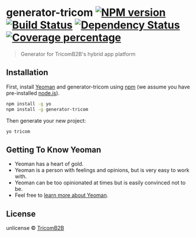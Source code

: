 # generator-tricom [![NPM version][npm-image]][npm-url] [![Build Status][travis-image]][travis-url] [![Dependency Status][daviddm-image]][daviddm-url] [![Coverage percentage][coveralls-image]][coveralls-url]
> Generator for TricomB2B&#39;s hybrid app platform

## Installation

First, install [Yeoman](http://yeoman.io) and generator-tricom using [npm](https://www.npmjs.com/) (we assume you have pre-installed [node.js](https://nodejs.org/)).

```bash
npm install -g yo
npm install -g generator-tricom
```

Then generate your new project:

```bash
yo tricom
```

## Getting To Know Yeoman

 * Yeoman has a heart of gold.
 * Yeoman is a person with feelings and opinions, but is very easy to work with.
 * Yeoman can be too opinionated at times but is easily convinced not to be.
 * Feel free to [learn more about Yeoman](http://yeoman.io/).

## License

unlicense © [TricomB2B](http://www.tricomb2b.com)


[npm-image]: https://badge.fury.io/js/generator-tricom.svg
[npm-url]: https://npmjs.org/package/generator-tricom
[travis-image]: https://travis-ci.org/TricomB2B/generator-tricom.svg?branch=master
[travis-url]: https://travis-ci.org/TricomB2B/generator-tricom
[daviddm-image]: https://david-dm.org/TricomB2B/generator-tricom.svg?theme=shields.io
[daviddm-url]: https://david-dm.org/TricomB2B/generator-tricom
[coveralls-image]: https://coveralls.io/repos/TricomB2B/generator-tricom/badge.svg
[coveralls-url]: https://coveralls.io/r/TricomB2B/generator-tricom

